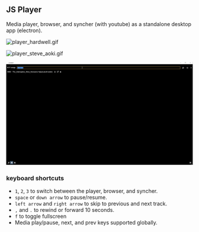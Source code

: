 ## JS Player

Media player, browser, and syncher (with youtube) as a standalone desktop app (electron).

![player_hardwell.gif](./screenshots/player_hardwell.gif)

![player_steve_aoki.gif](./screenshots/player_steve_aoki.gif)

![list.gif](./screenshots/list.gif)

### keyboard shortcuts

- `1`, `2`, `3` to switch between the player, browser, and syncher.
- `space` or `down arrow` to pause/resume.
- `left arrow` and `right arrow` to skip to previous and next track.
- `,` and `.` to rewind or forward 10 seconds. 
- `f` to toggle fullscreen
- Media play/pause, next, and prev keys supported globally.
